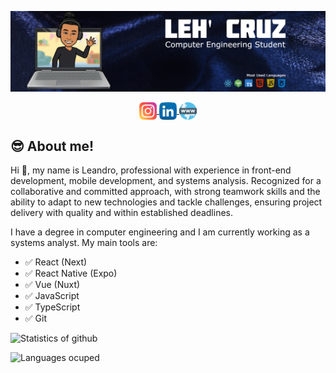 ![BANNER](./banner-english.jpg)

<p align="center"> 
  <a href="https://www.instagram.com/leh_gcruz/" target="blank">
    <img align="center" src="./instagram.png" alt="Instagram" height="28px" width="28px" />
  </a>
  <a href="https://www.linkedin.com/in/leandrogcruzp/" target="blank">
    <img align="center" src="./linkedin.png" alt="Linkedin" height="28px" width="28px" />
  </a>
  <a href="https://leh.vercel.app/" target="blank">
    <img align="center" src="./www.png" alt="PortFolio" height="28px" width="28px" />
  </a>
</p>

## 😎 About me!

Hi 👋, my name is Leandro, professional with experience in front-end development, mobile development, and systems analysis. Recognized for a collaborative and committed approach, with strong teamwork skills and the ability to adapt to new technologies and tackle challenges, ensuring project delivery with quality and within established deadlines.

I have a degree in computer engineering and I am currently working as a systems analyst. My main tools are:

+ ✅ React (Next)
+ ✅ React Native (Expo)
+ ✅ Vue (Nuxt)
+ ✅ JavaScript
+ ✅ TypeScript
+ ✅ Git

![Statistics of github](https://github-readme-stats.vercel.app/api?username=LeandroGCruzP&show_icons=true&theme=dark)

![Languages ocuped](https://github-readme-stats.vercel.app/api/top-langs/?username=LeandroGCruzP&theme=dark&layout=compact&card_width=445)
